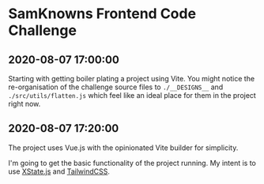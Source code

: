 # SamKnowns Frontend Code Challenge

## 2020-08-07 17:00:00
Starting with getting boiler plating a project using Vite.
You might notice the re-organisation of the challenge source files to `./__DESIGNS__` and `./src/utils/flatten.js` which feel like an ideal place for them in the project right now. 

## 2020-08-07 17:20:00
The project uses Vue.js with the opinionated Vite builder for simplicity. 

I'm going to get the basic functionality of the project running.  My intent is to use [XState.js](https://xstate.js.org/) and [TailwindCSS](https://tailwindcss.com/).  